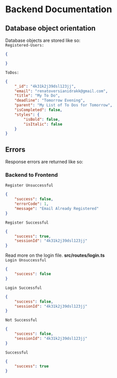 # Backend Documentation

## Database object orientation
Database objects are stored like so:  
`Registered-Users:`
```json
{

}
```

`ToDos:`
```json
{
    "_id": "4k31k2j39dsl123jj",
    "email": "renatoversianidrakk@gmail.com",
    "title": "My To Do",
    "deadline": "Tomorrow Evening",
    "parent": "My List of To Dos for Tomorrow",
    "isCompleted": false,
    "styles": {
        "isBold": false,
        "isItalic": false
    }
}
```

## Errors
Response errors are returned like so:  
### Backend to Frontend

`Register Unsuccessful`
```json
{
    "success": false,
    "errorCode": 1,
    "message": "Email Already Registered"
}
```

`Register Successful`
```json
{
    "success": true,
    "sessionId": "4k31k2j39dsl123jj"
}
```

Read more on the login file. **src/routes/login.ts**  
`Login Unsuccessful`
```json
{
    "success": false
}
```

`Login Successful`
```json
{
    "success": false,
    "sessionId": "4k31k2j39dsl123jj"
}
```

`Not Successful`
```json
{
    "success": false,
    "sessionId": "4k31k2j39dsl123jj"
}
```

`Successful`
```json
{
    "success": true
}
```